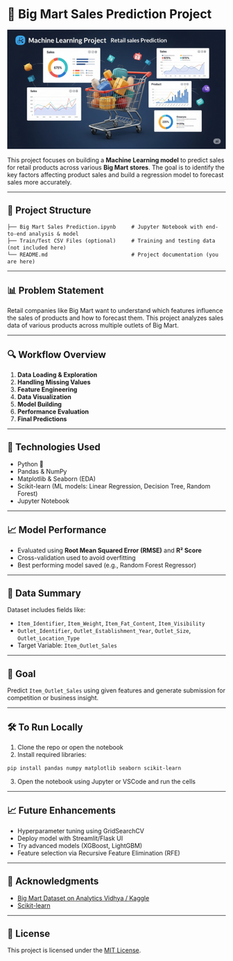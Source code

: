 
# 🛒 Big Mart Sales Prediction Project

![banner](https://github.com/sonusinha1707/Big_Mart_Sales_Prediction/blob/main/Big_Mart_Sales_Prediction.png)

This project focuses on building a **Machine Learning model** to predict sales for retail products across various **Big Mart stores**. The goal is to identify the key factors affecting product sales and build a regression model to forecast sales more accurately.

---

## 📁 Project Structure

```
├── Big Mart Sales Prediction.ipynb     # Jupyter Notebook with end-to-end analysis & model
├── Train/Test CSV Files (optional)     # Training and testing data (not included here)
└── README.md                           # Project documentation (you are here)
```

---

## 📊 Problem Statement

Retail companies like Big Mart want to understand which features influence the sales of products and how to forecast them. This project analyzes sales data of various products across multiple outlets of Big Mart.

---

## 🔍 Workflow Overview

1. **Data Loading & Exploration**
2. **Handling Missing Values**
3. **Feature Engineering**
4. **Data Visualization**
5. **Model Building**
6. **Performance Evaluation**
7. **Final Predictions**

---

## 🚀 Technologies Used

- Python 🐍
- Pandas & NumPy
- Matplotlib & Seaborn (EDA)
- Scikit-learn (ML models: Linear Regression, Decision Tree, Random Forest)
- Jupyter Notebook

---

## 📈 Model Performance

- Evaluated using **Root Mean Squared Error (RMSE)** and **R² Score**
- Cross-validation used to avoid overfitting
- Best performing model saved (e.g., Random Forest Regressor)

---

## 📂 Data Summary

Dataset includes fields like:

- `Item_Identifier`, `Item_Weight`, `Item_Fat_Content`, `Item_Visibility`
- `Outlet_Identifier`, `Outlet_Establishment_Year`, `Outlet_Size`, `Outlet_Location_Type`
- Target Variable: `Item_Outlet_Sales`

---

## 🔮 Goal

Predict `Item_Outlet_Sales` using given features and generate submission for competition or business insight.

---

## 🛠️ To Run Locally

1. Clone the repo or open the notebook
2. Install required libraries:

```bash
pip install pandas numpy matplotlib seaborn scikit-learn
```

3. Open the notebook using Jupyter or VSCode and run the cells

---

## 📈 Future Enhancements

- Hyperparameter tuning using GridSearchCV
- Deploy model with Streamlit/Flask UI
- Try advanced models (XGBoost, LightGBM)
- Feature selection via Recursive Feature Elimination (RFE)

---

## 🤝 Acknowledgments

- [Big Mart Dataset on Analytics Vidhya / Kaggle](https://datahack.analyticsvidhya.com/)
- [Scikit-learn](https://scikit-learn.org/)

---

## 📜 License

This project is licensed under the [MIT License](LICENSE).
